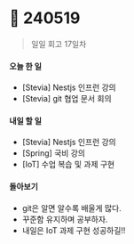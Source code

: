 # 🥲 240519

> 일일 회고 17일차

#### 오늘 한 일

* \[Stevia] Nestjs 인프런 강의
* \[Stevia] git 협업 문서 회의

#### 내일 할 일

* \[Stevia] Nestjs 인프런 강의
* \[Spring] 국비 강의
* \[IoT] 수업 복습 및 과제 구현



#### 돌아보기

* git은 알면 알수록 배울게 많다.
* 꾸준함 유지하며 공부하자.
* 내일은 IoT 과제 구현 성공하길!!
